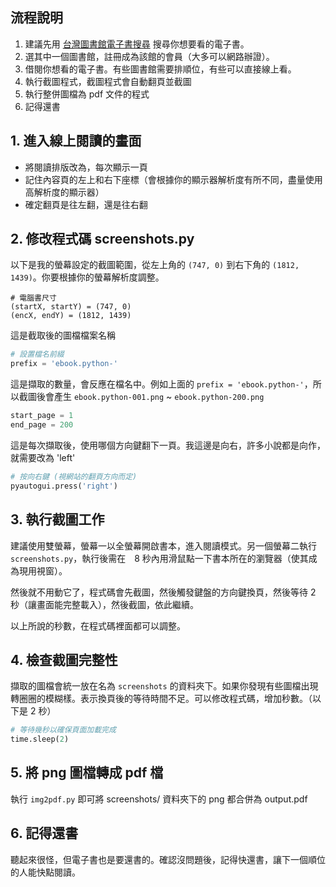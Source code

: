 
## 流程說明

1. 建議先用 [台灣圖書館電子書搜尋](https://taiwanlibrarysearch.herokuapp.com/) 搜尋你想要看的電子書。
2. 選其中一個圖書館，註冊成為該館的會員（大多可以網路辦證）。
3. 借閱你想看的電子書。有些圖書館需要排順位，有些可以直接線上看。
4. 執行截圖程式，截圖程式會自動翻頁並截圖
5. 執行整併圖檔為 pdf 文件的程式
6. 記得還書


## 1. 進入線上閱讀的畫面

* 將閱讀排版改為，每次顯示一頁
* 記住內容頁的左上和右下座標（會根據你的顯示器解析度有所不同，盡量使用高解析度的顯示器）
* 確定翻頁是往左翻，還是往右翻

## 2. 修改程式碼 screenshots.py

以下是我的螢幕設定的截圖範圍，從左上角的 `(747, 0)` 到右下角的 `(1812, 1439)`。你要根據你的螢幕解析度調整。

```
# 電腦書尺寸
(startX, startY) = (747, 0)
(encX, endY) = (1812, 1439)
```

這是截取後的圖檔檔案名稱

```python
# 設置檔名前綴
prefix = 'ebook.python-'
```

這是擷取的數量，會反應在檔名中。例如上面的 `prefix = 'ebook.python-'`，所以截圖後會產生 `ebook.python-001.png` ~ `ebook.python-200.png`

```python
start_page = 1
end_page = 200
```

這是每次擷取後，使用哪個方向鍵翻下一頁。我這邊是向右，許多小說都是向作，就需要改為 'left'

```python
# 按向右鍵 (視網站的翻頁方向而定)
pyautogui.press('right')
```

## 3. 執行截圖工作

建議使用雙螢幕，螢幕一以全螢幕開啟書本，進入閱讀模式。另一個螢幕二執行 `screenshots.py`，執行後需在　8 秒內用滑鼠點一下書本所在的瀏覽器（使其成為現用視窗）。

然後就不用動它了，程式碼會先截圖，然後觸發鍵盤的方向鍵換頁，然後等待 2 秒（讓畫面能完整載入），然後截圖，依此繼續。

以上所說的秒數，在程式碼裡面都可以調整。


## 4. 檢查截圖完整性

擷取的圖檔會統一放在名為 `screenshots` 的資料夾下。如果你發現有些圖檔出現轉圈圈的模糊樣。表示換頁後的等待時間不足。可以修改程式碼，增加秒數。（以下是 2 秒）

```python
# 等待幾秒以確保頁面加載完成
time.sleep(2)
```

## 5. 將 png 圖檔轉成 pdf 檔

執行 `img2pdf.py` 即可將 screenshots/ 資料夾下的 png 都合併為 output.pdf


## 6. 記得還書

聽起來很怪，但電子書也是要還書的。確認沒問題後，記得快還書，讓下一個順位的人能快點閱讀。
